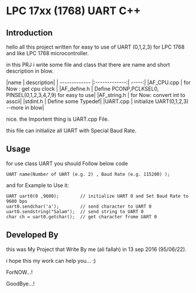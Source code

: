 # LPC 17xx (1768) UART C++

## Introduction
hello all
this project written for easy to use of UART (0,1,2,3) for LPC 1768 and like LPC 1768 microcontroller.


in this PRJ i write some file and class that there are name and short description in blow.

|name        |       description|
| ------------- |:-------------:| -----:|
|AF_CPU.cpp   |   for Now : get cpu clock |
|AF_define.h   |  Define PCONP,PCLKSEL0, PINSEL(0,1,2,3,4,7,9) for easy to use|
|AF_string.h   |  for Now: convert int to asscii|
|stdint.h      |  Define some Typedef|
|UART.cpp      |  initialize UART(0,1,2,3) --more in blow|

  
nice. the Importent thing is UART.cpp File.

this file can initialize all UART with Special Baud Rate.



## Usage
for use class UART you should Follow below code

	UART name(Number of UART (e.g. 2) , Baud Rate (e.g. 115200) );


and for Example to Use it:

	UART uart0(0 ,9600);		// initialize UART 0 and Set Baud Rate to 9600 bps
	uart0.sendchar('a');		// send character to UART 0
	uart0.sendstring("Salam");	// send string to UART 0
	char ch = uart0.getchar(); 	// get character frome UART 0
	


## Developed By
this was My Project that Write By me (ali fallah) in 13 sep 2016 (95/06/22).

i hope this my work can help you... :)

ForNOW...!

GoodBye...!

  
